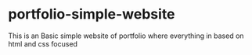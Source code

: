 # portfolio-simple-website
This is an Basic simple website of portfolio where everything in based on html and css focused

